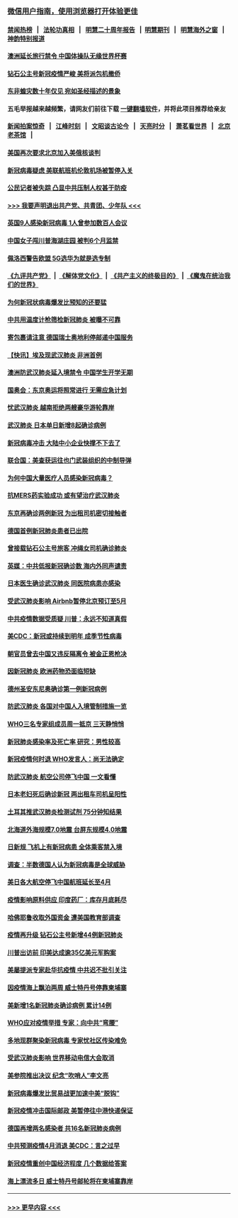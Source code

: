 ### [微信用户指南，使用浏览器打开体验更佳](https://github.com/gfw-breaker/banned-news1/blob/master/indexes/wechat-guide.md?t=0)
#### [禁闻热榜](热点新闻.md?t=0)  &nbsp;&nbsp;|&nbsp;&nbsp; [法轮功真相](https://github.com/gfw-breaker/truth/blob/master/README.md?t=0) &nbsp;&nbsp;|&nbsp;&nbsp; [明慧二十周年报告](https://github.com/gfw-breaker/mh-reports/blob/master/README.md?t=0) &nbsp;&nbsp;|&nbsp;&nbsp;[明慧期刊](https://github.com/gfw-breaker/mh-qikan) &nbsp;&nbsp;|&nbsp;&nbsp; [明慧海外之窗](https://github.com/gfw-breaker/mh-news/blob/master/README.md?t=0) &nbsp;&nbsp;|&nbsp;&nbsp; [神韵特别报道](https://github.com/gfw-breaker/mh-news/blob/master/shenyun.md?t=0)
#### [澳洲延长旅行禁令 中国体操队无缘世界杯赛](../pages/nsc418/n11870446.md?t=02151433) 
#### [钻石公主号新冠疫情严峻 美将派包机撤侨](../pages/nsc418/n11870505.md?t=02151433) 
#### [东非蝗灾数十年仅见 宛如圣经描述的景象](../pages/nsc418/n11870398.md?t=02151433) 
#### 五毛举报越来越频繁，请网友们前往下载 [一键翻墙软件](https://github.com/gfw-breaker/ssr-accounts)，并将此项目推荐给亲友
#### [新闻拍案惊奇](https://github.com/gfw-breaker/banned-news1/blob/master/pages/link4.md) &nbsp;&nbsp;|&nbsp;&nbsp; [江峰时刻](https://github.com/gfw-breaker/banned-news1/blob/master/pages/link4.md) &nbsp;&nbsp;|&nbsp;&nbsp; [文昭谈古论今](https://github.com/gfw-breaker/banned-news1/blob/master/pages/link4.md) &nbsp;&nbsp;|&nbsp;&nbsp; [天亮时分](https://github.com/gfw-breaker/banned-news1/blob/master/pages/link4.md) &nbsp;&nbsp;|&nbsp;&nbsp; [萧茗看世界](https://github.com/gfw-breaker/banned-news1/blob/master/pages/link4.md) &nbsp;&nbsp;|&nbsp;&nbsp; [北京老茶馆](https://github.com/gfw-breaker/banned-news1/blob/master/pages/link4.md) &nbsp;&nbsp;|&nbsp;&nbsp; 
#### [美国再次要求北京加入美俄核谈判](../pages/nsc418/n11870138.md?t=02151433) 
#### [新冠病毒疑虑 美联航班机伦敦机场被暂停入关](../pages/nsc418/n11870015.md?t=02151433) 
#### [公民记者被失踪 凸显中共压制人权甚于防疫](../pages/nsc418/n11870042.md?t=02151433) 
#### [>>> 我要声明退出共产党、共青团、少年队 <<<](https://github.com/begood0513/goodnews/blob/master/quit/letter.md) 
#### [英国9人感染新冠病毒 1人曾参加数百人会议](../pages/nsc418/n11869987.md?t=02151433) 
#### [中国女子闯川普海湖庄园 被判6个月监禁](../pages/nsc418/n11869919.md?t=02151433) 
#### [佩洛西警告欧盟 5G选华为就是选专制](../pages/nsc418/n11869898.md?t=02151433) 
#### [《九评共产党》](https://github.com/begood0513/9ping.md/blob/master/README.md) &nbsp;|&nbsp; [《解体党文化》](../../../../jtdwh.md/blob/master/README.md)  &nbsp;|&nbsp; [《共产主义的终极目的》](../../../../gczydzjmd.md/blob/master/README.md) &nbsp;|&nbsp; [《魔鬼在统治我们的世界》](../../../../mgztzwmdsj.md/blob/master/README.md) 
#### [为何新冠状病毒爆发比预知的还要猛](../pages/nsc418/n11869828.md?t=02151433) 
#### [中共用温度计枪筛检新冠肺炎 被曝不可靠](../pages/nsc418/n11869707.md?t=02151433) 
#### [寄包裹请注意 德国瑞士奥地利停邮递中国服务](../pages/nsc418/n11869727.md?t=02151433) 
#### [【快讯】埃及现武汉肺炎 非洲首例](../pages/nsc418/n11869766.md?t=02151433) 
#### [澳洲防武汉肺炎延入境禁令 中国学生开学无期](../pages/nsc418/n11869546.md?t=02151433) 
#### [国奥会：东京奥运将照常进行 无需应急计划](../pages/nsc418/n11869422.md?t=02151433) 
#### [忧武汉肺炎 越南拒绝两艘豪华游轮靠岸](../pages/nsc418/n11867444.md?t=02151433) 
#### [武汉肺炎 日本单日新增8起确诊病例](../pages/nsc418/n11869272.md?t=02151433) 
#### [新冠病毒冲击 大陆中小企业快撑不下去了](../pages/nsc418/n11869259.md?t=02151433) 
#### [联合国：美查获运往也门武装组织的中制导弹](../pages/nsc418/n11868677.md?t=02151433) 
#### [为何中国大量医疗人员感染新冠病毒？](../pages/nsc418/n11869001.md?t=02151433) 
#### [抗MERS药实验成功 或有望治疗武汉肺炎](../pages/nsc418/n11868912.md?t=02151433) 
#### [东京再确诊两例新冠 为出租司机密切接触者](../pages/nsc418/n11868770.md?t=02151433) 
#### [德国首例新冠肺炎患者已出院](../pages/nsc418/n11868714.md?t=02151433) 
#### [曾接载钻石公主号旅客 冲绳女司机确诊肺炎](../pages/nsc418/n11868610.md?t=02151433) 
#### [英媒：中共低报新冠确诊数 海内外同声谴责](../pages/nsc418/n11867421.md?t=02151433) 
#### [日本医生确诊武汉肺炎 同医院病患亦感染](../pages/nsc418/n11867779.md?t=02151433) 
#### [受武汉肺炎影响 Airbnb暂停北京预订至5月](../pages/nsc418/n11867428.md?t=02151433) 
#### [中共疫情数据受质疑 川普：永远不知道真假](../pages/nsc418/n11867195.md?t=02151433) 
#### [美CDC：新冠或持续到明年 成季节性病毒](../pages/nsc418/n11867279.md?t=02151433) 
#### [朝官员曾去中国又违反隔离令 被金正恩枪决](../pages/nsc418/n11867087.md?t=02151433) 
#### [因新冠肺炎 欧洲药物恐面临短缺](../pages/nsc418/n11867036.md?t=02151433) 
#### [德州圣安东尼奥确诊第一例新冠病例](../pages/nsc418/n11867194.md?t=02151433) 
#### [防武汉肺炎 各国对中国人入境管制措施一览](../pages/nsc418/n11838726.md?t=02151433) 
#### [WHO三名专家组成员周一抵京 三天静悄悄](../pages/nsc418/n11866947.md?t=02151433) 
#### [新冠肺炎感染率及死亡率 研究：男性较高](../pages/nsc418/n11866956.md?t=02151433) 
#### [新冠疫情何时退 WHO发言人：尚无法确定](../pages/nsc418/n11866864.md?t=02151433) 
#### [防武汉肺炎 航空公司停飞中国 一文看懂](../pages/nsc418/n11866800.md?t=02151433) 
#### [日本老妇死后确诊新冠 两出租车司机呈阳性](../pages/nsc418/n11866755.md?t=02151433) 
#### [土耳其推武汉肺炎检测试剂 75分钟知结果](../pages/nsc418/n11866520.md?t=02151433) 
#### [北海道外海规模7.0地震 台屏东规模4.0地震](../pages/nsc418/n11866262.md?t=02151433) 
#### [日新规 飞机上有新冠病患 全体乘客禁入境](../pages/nsc418/n11866233.md?t=02151433) 
#### [调查：半数德国人认为新冠病毒是全球威胁](../pages/nsc418/n11866687.md?t=02151433) 
#### [美日各大航空停飞中国航班延长至4月](../pages/nsc418/n11865980.md?t=02151433) 
#### [疫情影响原料供应 印度药厂：库存月底耗尽](../pages/nsc418/n11865151.md?t=02151433) 
#### [哈佛耶鲁收取外国资金 遭美国教育部调查](../pages/nsc418/n11864950.md?t=02151433) 
#### [疫情再升级 钻石公主号新增44例新冠肺炎](../pages/nsc418/n11865033.md?t=02151433) 
#### [川普出访前 印美达成逾35亿美元军购案](../pages/nsc418/n11865444.md?t=02151433) 
#### [美屡提派专家赴华抗疫情 中共迟不批引关注](../pages/nsc418/n11864719.md?t=02151433) 
#### [因疫情海上飘泊两周 威士特丹号停靠柬埔寨](../pages/nsc418/n11865007.md?t=02151433) 
#### [美新增1名新冠肺炎确诊病例 累计14例](../pages/nsc418/n11864893.md?t=02151433) 
#### [WHO应对疫情举措 专家：向中共“弯腰”](../pages/nsc418/n11864727.md?t=02151433) 
#### [多地现群聚染新冠病毒 专家忧社区传染难免](../pages/nsc418/n11864715.md?t=02151433) 
#### [受武汉肺炎影响 世界移动电信大会取消](../pages/nsc418/n11864629.md?t=02151433) 
#### [美参院推出决议 纪念“吹哨人”李文亮](../pages/nsc418/n11863852.md?t=02151433) 
#### [新冠病毒爆发比贸易战更加速中美“脱钩”](../pages/nsc418/n11864470.md?t=02151433) 
#### [新冠疫情冲击国际邮政 美暂停往中港快递保证](../pages/nsc418/n11864207.md?t=02151433) 
#### [德国再增两名感染者 共16名新冠肺炎病例](../pages/nsc418/n11864293.md?t=02151433) 
#### [中共预测疫情4月消退 美CDC：言之过早](../pages/nsc418/n11864310.md?t=02151433) 
#### [新冠疫情重创中国经济程度 几个数据给答案](../pages/nsc418/n11864203.md?t=02151433) 
#### [海上漂流多日 威士特丹号邮轮将在柬埔寨靠岸](../pages/nsc418/n11864029.md?t=02151433) 

----
#### [ >>> 更早内容 <<< ](../indexes/nsc418-earlier.md)
